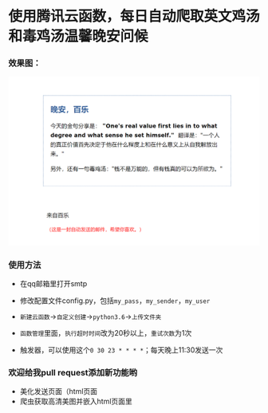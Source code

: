 # 使用腾讯云函数，每日自动爬取英文鸡汤和毒鸡汤温馨晚安问候

### 效果图：

![image-20210608234812039](./image-20210608234812039.png)

### 使用方法

* 在qq邮箱里打开smtp

* 修改配置文件config.py，包括`my_pass`，`my_sender`，`my_user`

* `新建云函数`->`自定义创建`->`python3.6`->`上传文件夹`
* `函数管理`里面，`执行超时时间`改为20秒以上，`重试次数`为1次
* 触发器，可以使用这个`0 30 23 * * * *`；每天晚上11:30发送一次

### 欢迎给我pull request添加新功能哟

* 美化发送页面（html页面
* 爬虫获取高清美图并嵌入html页面里


